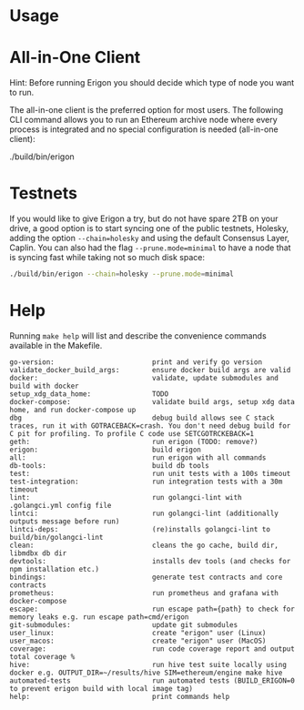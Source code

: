 # Usage

# All-in-One Client

<div class="warning">
Hint: Before running Erigon you should decide which type of node you want to run.
</div>

The all-in-one client is the preferred option for most users. The following CLI command allows you to run an Ethereum archive node where every process is integrated and no special configuration is needed (all-in-one client):

./build/bin/erigon

# Testnets

If you would like to give Erigon a try, but do not have spare 2TB on your drive, a good option is to start syncing one of the public testnets, Holesky, adding the option `--chain=holesky` and using the default Consensus Layer, Caplin. You can also had the flag `--prune.mode=minimal` to have a node that is syncing fast while taking not so much disk space:

```bash
./build/bin/erigon --chain=holesky --prune.mode=minimal
```

# Help

Running `make help` will list and describe the convenience commands available in the Makefile.

```
go-version:                        print and verify go version
validate_docker_build_args:        ensure docker build args are valid
docker:                            validate, update submodules and build with docker
setup_xdg_data_home:               TODO
docker-compose:                    validate build args, setup xdg data home, and run docker-compose up
dbg                                debug build allows see C stack traces, run it with GOTRACEBACK=crash. You don't need debug build for C pit for profiling. To profile C code use SETCGOTRCKEBACK=1
geth:                              run erigon (TODO: remove?)
erigon:                            build erigon
all:                               run erigon with all commands
db-tools:                          build db tools
test:                              run unit tests with a 100s timeout
test-integration:                  run integration tests with a 30m timeout
lint:                              run golangci-lint with .golangci.yml config file
lintci:                            run golangci-lint (additionally outputs message before run)
lintci-deps:                       (re)installs golangci-lint to build/bin/golangci-lint
clean:                             cleans the go cache, build dir, libmdbx db dir
devtools:                          installs dev tools (and checks for npm installation etc.)
bindings:                          generate test contracts and core contracts
prometheus:                        run prometheus and grafana with docker-compose
escape:                            run escape path={path} to check for memory leaks e.g. run escape path=cmd/erigon
git-submodules:                    update git submodules
user_linux:                        create "erigon" user (Linux)
user_macos:                        create "erigon" user (MacOS)
coverage:                          run code coverage report and output total coverage %
hive:                              run hive test suite locally using docker e.g. OUTPUT_DIR=~/results/hive SIM=ethereum/engine make hive
automated-tests                    run automated tests (BUILD_ERIGON=0 to prevent erigon build with local image tag)
help:                              print commands help
```

